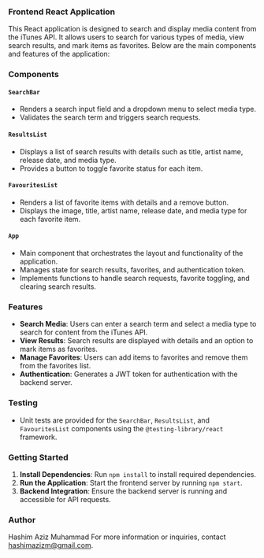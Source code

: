 ### Frontend React Application

This React application is designed to search and display media content from the iTunes API. It allows users to search for various types of media, view search results, and mark items as favorites. Below are the main components and features of the application:

### Components

#### `SearchBar`

- Renders a search input field and a dropdown menu to select media type.
- Validates the search term and triggers search requests.

#### `ResultsList`

- Displays a list of search results with details such as title, artist name, release date, and media type.
- Provides a button to toggle favorite status for each item.

#### `FavouritesList`

- Renders a list of favorite items with details and a remove button.
- Displays the image, title, artist name, release date, and media type for each favorite item.

#### `App`

- Main component that orchestrates the layout and functionality of the application.
- Manages state for search results, favorites, and authentication token.
- Implements functions to handle search requests, favorite toggling, and clearing search results.

### Features

- **Search Media**: Users can enter a search term and select a media type to search for content from the iTunes API.
- **View Results**: Search results are displayed with details and an option to mark items as favorites.
- **Manage Favorites**: Users can add items to favorites and remove them from the favorites list.
- **Authentication**: Generates a JWT token for authentication with the backend server.

### Testing

- Unit tests are provided for the `SearchBar`, `ResultsList`, and `FavouritesList` components using the `@testing-library/react` framework.

### Getting Started

1. **Install Dependencies**: Run `npm install` to install required dependencies.
2. **Run the Application**: Start the frontend server by running `npm start`.
3. **Backend Integration**: Ensure the backend server is running and accessible for API requests.

### Author

Hashim Aziz Muhammad
For more information or inquiries, contact hashimazizm@gmail.com.
